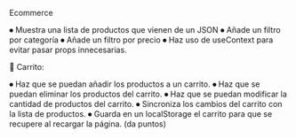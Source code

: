Ecommerce

⏺ Muestra una lista de productos que vienen de un JSON
⏺ Añade un filtro por categoría
⏺ Añade un filtro por precio
⏺ Haz uso de useContext para evitar pasar props innecesarias.

🛒 Carrito:

⏺ Haz que se puedan añadir los productos a un carrito.
⏺ Haz que se puedan eliminar los productos del carrito.
⏺ Haz que se puedan modificar la cantidad de productos del carrito.
⏺ Sincroniza los cambios del carrito con la lista de productos.
⏺ Guarda en un localStorage el carrito para que se recupere al recargar la página. (da puntos)
